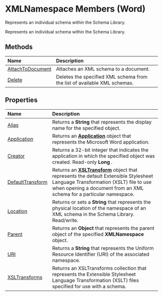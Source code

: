 
# XMLNamespace Members (Word)
Represents an individual schema within the Schema Library. 

Represents an individual schema within the Schema Library. 


## Methods



|**Name**|**Description**|
|:-----|:-----|
|[AttachToDocument](18af2ed2-2806-401a-4cca-9d8746f25082.md)|Attaches an XML schema to a document.|
|[Delete](a9cf0d05-8c9d-28ac-a25e-a29e47be103a.md)|Deletes the specified XML schema from the list of available XML schemas.|

## Properties



|**Name**|**Description**|
|:-----|:-----|
|[Alias](3c82e7c4-4ad6-c88d-b9cb-4156534b4d89.md)|Returns a  **String** that represents the display name for the specified object.|
|[Application](1e91249d-c4f5-7fab-d9e6-09a87ef93b8f.md)|Returns an  **[Application](d1cf6f8f-4e88-bf01-93b4-90a83f79cb44.md)** object that represents the Microsoft Word application.|
|[Creator](5758bbb1-d855-027f-ae27-497ff0d11b0f.md)|Returns a 32-bit integer that indicates the application in which the specified object was created. Read-only  **Long** .|
|[DefaultTransform](a43c9869-98f0-0a18-8e3c-eb4930553367.md)| Returns an **[XSLTransform](cccf0383-8b21-0f46-b5b6-9a092599fd76.md)** object that represents the default Extensible Stylesheet Language Transformation (XSLT) file to use when opening a document from an XML schema for a particular namespace.|
|[Location](2cd2394c-e7cf-f995-3261-62da3afaab08.md)|Returns or sets a  **String** that represents the physical location of the namespace of an XML schema in the Schema Library. Read/write.|
|[Parent](32c43c04-e5cd-9fdd-d489-4f0339112991.md)|Returns an  **Object** that represents the parent object of the specified **XMLNamespace** object.|
|[URI](540997ad-ead3-dcda-c5c7-ddfc7877fedc.md)|Returns a  **String** that represents the Uniform Resource Identifier (URI) of the associated namespace.|
|[XSLTransforms](854900ad-74cc-ee1f-5e64-c42a2a439698.md)|Returns an XSLTransforms collection that represents the Extensible Stylesheet Language Transformation (XSLT) files specified for use with a schema.|

